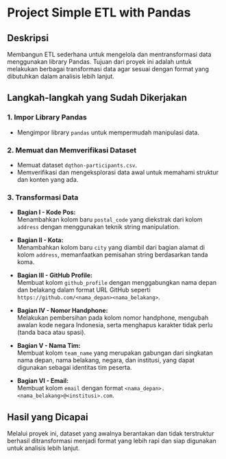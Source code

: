# Project Simple ETL with Pandas

## Deskripsi
Membangun ETL sederhana untuk mengelola dan mentransformasi data menggunakan library Pandas. Tujuan dari proyek ini adalah untuk melakukan berbagai transformasi data agar sesuai dengan format yang dibutuhkan dalam analisis lebih lanjut.

## Langkah-langkah yang Sudah Dikerjakan

### 1. **Impor Library Pandas**
   - Mengimpor library `pandas` untuk mempermudah manipulasi data.

### 2. **Memuat dan Memverifikasi Dataset**
   - Memuat dataset `dqthon-participants.csv`.
   - Memverifikasi dan mengeksplorasi data awal untuk memahami struktur dan konten yang ada.

### 3. **Transformasi Data**
   - **Bagian I - Kode Pos:**  
     Menambahkan kolom baru `postal_code` yang diekstrak dari kolom `address` dengan menggunakan teknik string manipulation.
   
   - **Bagian II - Kota:**  
     Menambahkan kolom baru `city` yang diambil dari bagian alamat di kolom `address`, memanfaatkan pemisahan string berdasarkan tanda koma.

   - **Bagian III - GitHub Profile:**  
     Membuat kolom `github_profile` dengan menggabungkan nama depan dan belakang dalam format URL GitHub seperti `https://github.com/<nama_depan><nama_belakang>`.
   
   - **Bagian IV - Nomor Handphone:**  
     Melakukan pembersihan pada kolom nomor handphone, mengubah awalan kode negara Indonesia, serta menghapus karakter tidak perlu (tanda baca atau spasi).

   - **Bagian V - Nama Tim:**  
     Membuat kolom `team_name` yang merupakan gabungan dari singkatan nama depan, nama belakang, negara, dan institusi, yang dapat digunakan sebagai identitas tim peserta.

   - **Bagian VI - Email:**  
     Membuat kolom `email` dengan format `<nama_depan>.<nama_belakang>@<institusi>.com`.

## Hasil yang Dicapai
Melalui proyek ini, dataset yang awalnya berantakan dan tidak terstruktur berhasil ditransformasi menjadi format yang lebih rapi dan siap digunakan untuk analisis lebih lanjut.
